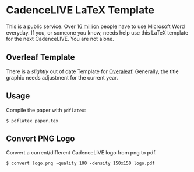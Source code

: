 # CadenceLIVE LaTeX Template

This is a public service.
Over [16 million](https://www.microsoft.com/investor/reports/ar21/index.html)
people have to use Microsoft Word everyday. If you, or someone you know, needs
help use this LaTeX template for the next CadenceLIVE. You are not alone.

## Overleaf Template

There is a _slightly_ out of date Template for 
[Overaleaf](https://www.overleaf.com/latex/templates/cadencelive-latex/shdqpqqmgjyt). 
Generally, the title graphic needs adjustment for the current year.

## Usage

Compile the paper with `pdflatex`:

```{shell}
$ pdflatex paper.tex
```

## Convert PNG Logo

Convert a current/different CadenceLIVE logo from png to pdf.

```{shell}
$ convert logo.png -quality 100 -density 150x150 logo.pdf
```
